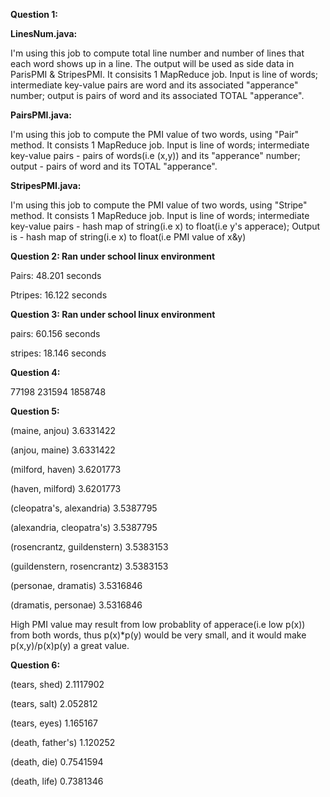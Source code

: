 **Question 1:**

**LinesNum.java:**

I'm using this job to compute total line number and number of lines that each word shows up in a line. The output will be used as side data in ParisPMI & StripesPMI. It consisits 1 MapReduce job.
Input is line of words; intermediate key-value pairs are word and its associated "apperance" number; output is pairs of word and its associated TOTAL "apperance".

**PairsPMI.java:**

I'm using this job to compute the PMI value of two words, using "Pair" method. It consists 1 MapReduce job. Input is line of words; intermediate key-value pairs - pairs of words(i.e (x,y)) and its "apperance" number; output - pairs of word and its TOTAL "apperance".

**StripesPMI.java:**

I'm using this job to compute the PMI value of two words, using "Stripe" method. It consists 1 MapReduce job. Input is line of words; intermediate key-value pairs - hash map of string(i.e x) to float(i.e y's apperace); Output is - hash map of string(i.e x) to float(i.e PMI value of x&y)



**Question 2: Ran under school linux environment**

Pairs: 48.201 seconds

Ptripes: 16.122 seconds



**Question 3: Ran under school linux environment**

pairs: 60.156 seconds

stripes: 18.146 seconds



**Question 4:**

  77198  231594 1858748



**Question 5:**

(maine, anjou)	3.6331422

(anjou, maine)	3.6331422

(milford, haven)	3.6201773

(haven, milford)	3.6201773

(cleopatra's, alexandria)	3.5387795

(alexandria, cleopatra's)	3.5387795

(rosencrantz, guildenstern)	3.5383153

(guildenstern, rosencrantz)	3.5383153

(personae, dramatis)	3.5316846

(dramatis, personae)	3.5316846

High PMI value may result from low probablity of apperace(i.e low p(x)) from both words, thus p(x)*p(y) would be very small, and it would make p(x,y)/p(x)p(y) a great value.




**Question 6:**

(tears, shed)	2.1117902

(tears, salt)	2.052812

(tears, eyes)	1.165167

(death, father's)	1.120252

(death, die)	0.7541594

(death, life)	0.7381346




